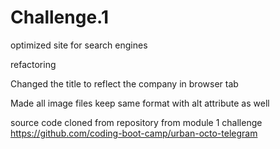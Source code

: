 # Challenge.1
optimized site for search engines 

refactoring


Changed the title to reflect the company in browser tab




Made all image files keep same format with alt attribute as well

source code cloned from repository from module 1 challenge https://github.com/coding-boot-camp/urban-octo-telegram
